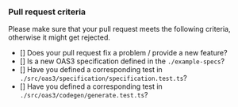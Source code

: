 ### Pull request criteria
Please make sure that your pull request meets the following criteria,
otherwise it might get rejected.

- [] Does your pull request fix a problem / provide a new feature?
- [] Is a new OAS3 specification defined in the `./example-specs`?
- [] Have you defined a corresponding test in `./src/oas3/specification/specification.test.ts`?
- [] Have you defined a corresponding test in `./src/oas3/codegen/generate.test.ts`?

